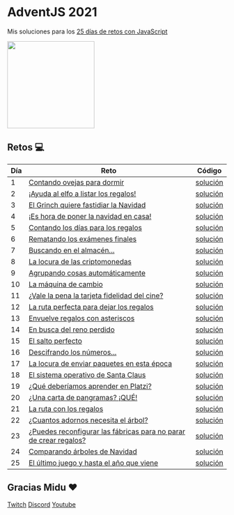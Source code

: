 # AdventJS 2021
Mis soluciones para los [25 días de retos con JavaScript](https://adventjs.dev/)


<img src="http://adventjs.dev/og-image.png" height="200" />

## Retos :computer:

| Día | Reto                                                                               | Código                       |
| --- | ---------------------------------------------------------------------------------- | ---------------------------- |
| 1   | [Contando ovejas para dormir](https://adventjs.dev/challenges/01)                  | [solución](./src/challenge01.js) |
| 2   | [¡Ayuda al elfo a listar los regalos!](https://adventjs.dev/challenges/02)         | [solución](./src/challenge02.js) |
| 3   | [El Grinch quiere fastidiar la Navidad](https://adventjs.dev/challenges/03)        | [solución](./src/challenge03.js) |
| 4   | [¡Es hora de poner la navidad en casa!](https://adventjs.dev/challenges/04)        | [solución](./src/challenge04.js) |
| 5   | [Contando los días para los regalos](https://adventjs.dev/challenges/05)           | [solución](./src/challenge05.js) |
| 6   | [Rematando los exámenes finales](https://adventjs.dev/challenges/06)               | [solución](./src/challenge06.js) |
| 7   | [Buscando en el almacén...](https://adventjs.dev/challenges/07)                    | [solución](./src/challenge07.js) |
| 8   | [La locura de las criptomonedas](https://adventjs.dev/challenges/08)               | [solución](./src/challenge08.js) |
| 9   | [Agrupando cosas automáticamente](https://adventjs.dev/challenges/09)              | [solución](./src/challenge09.js) |
| 10  | [La máquina de cambio](https://adventjs.dev/challenges/10)                         | [solución](./src/challenge10.js) |
| 11  | [¿Vale la pena la tarjeta fidelidad del cine?](https://adventjs.dev/challenges/11) | [solución](./src/challenge11.js) |
| 12  | [La ruta perfecta para dejar los regalos](https://adventjs.dev/challenges/12)      | [solución](./src/challenge12.js) |
| 13  | [Envuelve regalos con asteriscos](https://adventjs.dev/challenges/13)              | [solución](./src/challenge13.js) |
| 14  | [En busca del reno perdido](https://adventjs.dev/challenges/14)                    | [solución](./src/challenge14.js) |
| 15  | [El salto perfecto](https://adventjs.dev/challenges/15)                            | [solución](./src/challenge15.js) |
| 16  | [Descifrando los números...](https://adventjs.dev/challenges/16)                   | [solución](./src/challenge16.js) |
| 17  | [La locura de enviar paquetes en esta época](https://adventjs.dev/challenges/17)   | [solución](./src/challenge17.js) |
| 18  | [El sistema operativo de Santa Claus](https://adventjs.dev/challenges/18)          | [solución](./src/challenge18.js) |
| 19  | [¿Qué deberíamos aprender en Platzi?](https://adventjs.dev/challenges/19)          | [solución](./src/challenge19.js) |
| 20  | [¿Una carta de pangramas? ¡QUÉ!](https://adventjs.dev/challenges/20)               | [solución](./src/challenge20.js) |
| 21  | [La ruta con los regalos](https://adventjs.dev/challenges/21)                      | [solución](./src/challenge21.js) |
| 22  | [¿Cuantos adornos necesita el árbol?](https://adventjs.dev/challenges/22)          | [solución](./src/challenge22.js) |
| 23  | [¿Puedes reconfigurar las fábricas para no parar de crear regalos?](https://adventjs.dev/challenges/23)                    | [solución](./src/challenge23.js) |
| 24  | [Comparando árboles de Navidad](https://adventjs.dev/challenges/24)                | [solución](./src/challenge24.js) |
| 25  | [El último juego y hasta el año que viene](https://adventjs.dev/challenges/25)     | [solución](./src/challenge25.js) |


## Gracias Midu :heart:

[Twitch](https://twitch.tv/midudev) [Discord](https://discord.gg/midudev) [Youtube](https://youtube.com/midudev)
